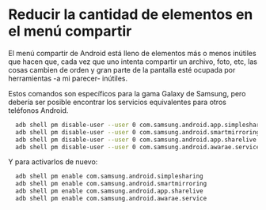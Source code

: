 # Reducir la cantidad de elementos en el menú compartir

El menú compartir de Android está lleno de elementos más o menos inútiles que hacen que,
cada vez que uno intenta compartir un archivo, foto, etc, las cosas cambien de orden
y gran parte de la pantalla esté ocupada por herramientas -a mi parecer- inútiles.

Estos comandos son específicos para la gama Galaxy de Samsung,
pero debería ser posible encontrar los servicios equivalentes para otros teléfonos Android.

```bash
  adb shell pm disable-user --user 0 com.samsung.android.app.simplesharing
  adb shell pm disable-user --user 0 com.samsung.android.smartmirroring
  adb shell pm disable-user --user 0 com.samsung.android.app.sharelive
  adb shell pm disable-user --user 0 com.samsung.android.awarae.service
```

Y para activarlos de nuevo:

```bash
  adb shell pm enable com.samsung.android.simplesharing
  adb shell pm enable com.samsung.android.smartmirroring
  adb shell pm enable com.samsung.android.app.sharelive
  adb shell pm enable com.samsung.android.awarae.service
```
